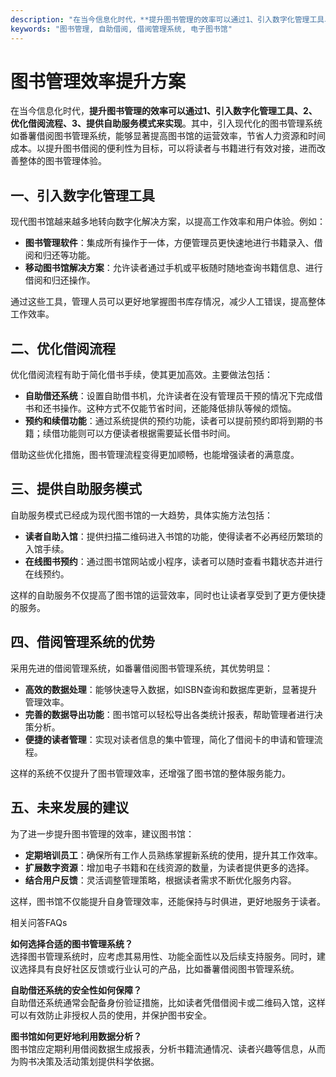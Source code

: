 ```yaml
---
description: "在当今信息化时代，**提升图书管理的效率可以通过1、引入数字化管理工具、2、优化借阅流程、3、提供自助服务模式来实现**。其中，引入现代化的图书管理系统如番薯借阅图书管理系统，能够显著提高图书馆的运营效率，节省人力资源和时间成本。以提升图书借阅的便利性为目标，可以将读者与书籍进行有效对接，进而改善整体的图书管理体验。"
keywords: "图书管理, 自助借阅, 借阅管理系统, 电子图书馆"
---
```

# 图书管理效率提升方案

在当今信息化时代，**提升图书管理的效率可以通过1、引入数字化管理工具、2、优化借阅流程、3、提供自助服务模式来实现**。其中，引入现代化的图书管理系统如番薯借阅图书管理系统，能够显著提高图书馆的运营效率，节省人力资源和时间成本。以提升图书借阅的便利性为目标，可以将读者与书籍进行有效对接，进而改善整体的图书管理体验。

## 一、引入数字化管理工具

现代图书馆越来越多地转向数字化解决方案，以提高工作效率和用户体验。例如：

- **图书管理软件**：集成所有操作于一体，方便管理员更快速地进行书籍录入、借阅和归还等功能。
- **移动图书馆解决方案**：允许读者通过手机或平板随时随地查询书籍信息、进行借阅和归还操作。

通过这些工具，管理人员可以更好地掌握图书库存情况，减少人工错误，提高整体工作效率。

## 二、优化借阅流程

优化借阅流程有助于简化借书手续，使其更加高效。主要做法包括：

- **自助借还系统**：设置自助借书机，允许读者在没有管理员干预的情况下完成借书和还书操作。这种方式不仅能节省时间，还能降低排队等候的烦恼。
- **预约和续借功能**：通过系统提供的预约功能，读者可以提前预约即将到期的书籍；续借功能则可以方便读者根据需要延长借书时间。

借助这些优化措施，图书管理流程变得更加顺畅，也能增强读者的满意度。

## 三、提供自助服务模式

自助服务模式已经成为现代图书馆的一大趋势，具体实施方法包括：

- **读者自助入馆**：提供扫描二维码进入书馆的功能，使得读者不必再经历繁琐的入馆手续。
- **在线图书预约**：通过图书馆网站或小程序，读者可以随时查看书籍状态并进行在线预约。

这样的自助服务不仅提高了图书馆的运营效率，同时也让读者享受到了更方便快捷的服务。

## 四、借阅管理系统的优势

采用先进的借阅管理系统，如番薯借阅图书管理系统，其优势明显：

- **高效的数据处理**：能够快速导入数据，如ISBN查询和数据库更新，显著提升管理效率。
- **完善的数据导出功能**：图书馆可以轻松导出各类统计报表，帮助管理者进行决策分析。
- **便捷的读者管理**：实现对读者信息的集中管理，简化了借阅卡的申请和管理流程。

这样的系统不仅提升了图书管理效率，还增强了图书馆的整体服务能力。

## 五、未来发展的建议

为了进一步提升图书管理的效率，建议图书馆：

- **定期培训员工**：确保所有工作人员熟练掌握新系统的使用，提升其工作效率。
- **扩展数字资源**：增加电子书籍和在线资源的数量，为读者提供更多的选择。
- **结合用户反馈**：灵活调整管理策略，根据读者需求不断优化服务内容。

这样，图书馆不仅能提升自身管理效率，还能保持与时俱进，更好地服务于读者。

相关问答FAQs

**如何选择合适的图书管理系统？**  
选择图书管理系统时，应考虑其易用性、功能全面性以及后续支持服务。同时，建议选择具有良好社区反馈或行业认可的产品，比如番薯借阅图书管理系统。

**自助借还系统的安全性如何保障？**  
自助借还系统通常会配备身份验证措施，比如读者凭借借阅卡或二维码入馆，这样可以有效防止非授权人员的使用，并保护图书安全。

**图书馆如何更好地利用数据分析？**  
图书馆应定期利用借阅数据生成报表，分析书籍流通情况、读者兴趣等信息，从而为购书决策及活动策划提供科学依据。
